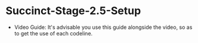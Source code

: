 # Succinct-Stage-2.5-Setup

- Video Guide: 
It's advisable you use this guide alongside the video, so as to get the use of each codeline.
